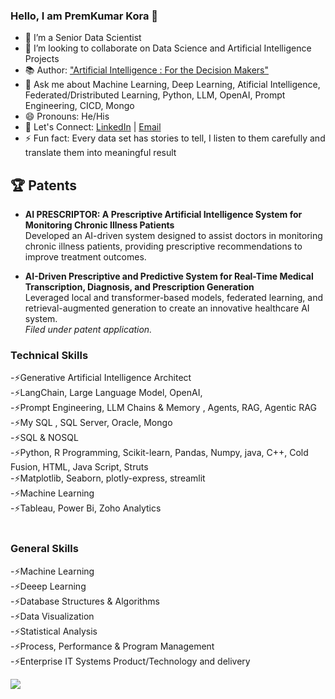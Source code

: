 ### Hello, I am PremKumar Kora 👋

- 🔭 I’m a Senior Data Scientist  
- 👯 I’m looking to collaborate on Data Science and Artificial Intelligence Projects
- 📚 Author: ["Artificial Intelligence : For the Decision Makers"]([https://link-to-your-book](https://www.amazon.co.uk/dp/B0DPFM1G72)) 
- 💬 Ask me about Machine Learning, Deep Learning, Atificial Intelligence, Federated/Dristributed Learning, Python, LLM, OpenAI, Prompt Engineering, CICD,  Mongo
- 😄 Pronouns: He/His
- 🔗 Let's Connect: [LinkedIn]([https://www.linkedin.com/in/your-profile/](https://www.linkedin.com/in/premkumarkora/)) | [Email](mailto:premkumar.kora@gmail.com)
- ⚡ Fun fact: Every data set has stories to tell, I listen to them carefully and translate them into meaningful result
  
## 🏆 Patents

- **AI PRESCRIPTOR: A Prescriptive Artificial Intelligence System for Monitoring Chronic Illness Patients**  
  Developed an AI-driven system designed to assist doctors in monitoring chronic illness patients, providing prescriptive recommendations to improve treatment outcomes.  

- **AI-Driven Prescriptive and Predictive System for Real-Time Medical Transcription, Diagnosis, and Prescription Generation**  
  Leveraged local and transformer-based models, federated learning, and retrieval-augmented generation to create an innovative healthcare AI system.  
  *Filed under patent application.* 




### Technical Skills
-⚡Generative Artificial Intelligence Architect <br>
-⚡LangChain, Large Language Model, OpenAI, <br>
-⚡Prompt Engineering, LLM Chains & Memory , Agents, RAG, Agentic RAG<br>
-⚡My SQL , SQL Server, Oracle, Mongo<br>
-⚡SQL & NOSQL <br>
-⚡Python, R Programming, Scikit-learn, Pandas, Numpy, java, C++, Cold Fusion, HTML, Java Script, Struts<br>
-⚡Matplotlib, Seaborn, plotly-express, streamlit<br>
-⚡Machine Learning<br>
-⚡Tableau, Power Bi, Zoho Analytics <br><br>

### General Skills

-⚡Machine Learning<br>
-⚡Deeep Learning<br>
-⚡Database Structures & Algorithms<br>
-⚡Data Visualization<br>
-⚡Statistical Analysis<br>
-⚡Process, Performance & Program Management<br>
-⚡Enterprise IT Systems Product/Technology and delivery <br>



<img src="https://github-readme-stats.vercel.app/api?username=premkumarkora&show_icons=true&theme=radical">



